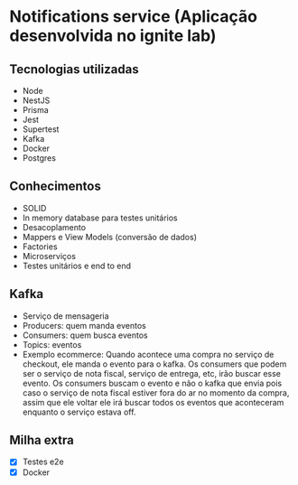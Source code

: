 # Notifications service (Aplicação desenvolvida no ignite lab)

## Tecnologias utilizadas
- Node
- NestJS
- Prisma
- Jest
- Supertest
- Kafka
- Docker
- Postgres

## Conhecimentos
- SOLID
- In memory database para testes unitários
- Desacoplamento
- Mappers e View Models (conversão de dados)
- Factories
- Microserviços
- Testes unitários e end to end

## Kafka
- Serviço de mensageria
- Producers: quem manda eventos
- Consumers: quem busca eventos
- Topics: eventos
- Exemplo ecommerce: Quando acontece uma compra no serviço de checkout, ele manda o evento para o kafka. Os consumers que podem ser o serviço de nota fiscal, serviço de entrega, etc, irão buscar esse evento. Os consumers buscam o evento e não o kafka que envia pois caso o serviço de nota fiscal estiver fora do ar no momento da compra, assim que ele voltar ele irá buscar todos os eventos que aconteceram enquanto o serviço estava off.


## Milha extra
- [x] Testes e2e
- [x] Docker
